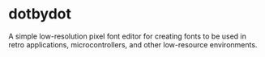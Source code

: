 
# dotbydot

A simple low-resolution pixel font editor for creating fonts to be used in retro applications, microcontrollers, and other low-resource environments.


